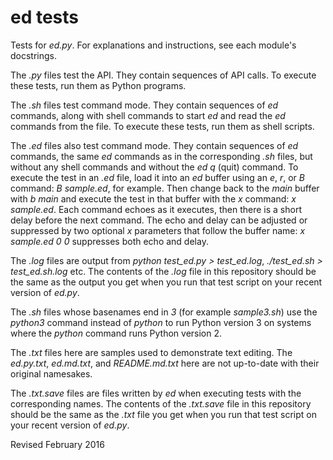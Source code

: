 
ed tests
========

Tests for *ed.py*.  For explanations and instructions, see each
module's docstrings.

The *.py* files test the API.  They contain sequences of API calls.
To execute these tests, run them as Python programs.

The *.sh* files test command mode.  They contain sequences of *ed*
commands, along with shell commands to start *ed* and read the *ed*
commands from the file.  To execute these tests, run them as shell
scripts.

The *.ed* files also test command mode.  They contain sequences of
*ed* commands, the same *ed* commands as in the corresponding *.sh*
files, but without any shell commands and without the *ed* *q* (quit)
command.  To execute the test in an *.ed* file, load it into an *ed*
buffer using an *e*, *r*, or *B* command: *B sample.ed*, for example.
Then change back to the *main* buffer with *b main* and execute the
test in that buffer with the *x* command: *x sample.ed*.  Each command
echoes as it executes, then there is a short delay before the
next command.  The echo and delay can be adjusted or
suppressed by two optional *x* parameters that follow the buffer name:
*x sample.ed 0 0* suppresses both echo and delay.

The *.log* files are output from *python test_ed.py > test_ed.log*,
*./test_ed.sh > test_ed.sh.log* etc.  The contents of the *.log* file
in this repository should be the same as the output you get when you
run that test script on your recent version of *ed.py*.

The *.sh* files whose basenames end in *3* (for example *sample3.sh*)
use the *python3* command instead of *python* to run Python version 
3 on systems where the *python* command runs Python version 2.

The *.txt* files here are samples used to demonstrate text editing.
The *ed.py.txt*, *ed.md.txt*, and *README.md.txt* here are not
up-to-date with their original namesakes.

The *.txt.save* files are files written by *ed* when executing tests
with the corresponding names.   The contents of the *.txt.save* file
in this repository should be the same as the *.txt* file you get when you
run that test script on your recent version of *ed.py*.

Revised February 2016
